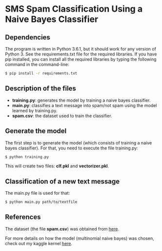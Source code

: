 # SMS Spam Classification Using a Naive Bayes Classifier

## Dependencies
The program is written in Python 3.6.1, but it should work for any version of Python 3.
See the requirements.txt file for the required libraries. If you have pip installed, you can install
all the required libraries by typing the following command in the command-line:
```bash
$ pip install -r requirements.txt
```

## Description of the files
* __training.py__: generates the model by training a naive bayes classifier.
* __main.py__: classifies a text message into spam/not spam using the model learned by training.py.
* __spam.csv__: the dataset used to train the classifier.

## Generate the model
The first step is to generate the model (which consists of training 
a naive bayes classifier). For that, you need to execute the file training.py:
```bash
$ python training.py
```
This will create two files: __clf.pkl__ and __vectorizer.pkl__.

## Classification of a new text message
The main.py file is used for that:
```bash
$ python main.py path/to/textfile
```

## References
The dataset (the file __spam.csv__) was obtained from [here](https://www.kaggle.com/uciml/sms-spam-collection-dataset).

For more details on how the model (multinomial naive bayes) was chosen, check out my kaggle kernel [here](https://www.kaggle.com/devghiles/step-by-step-solution-with-f1-score-as-a-metric).
